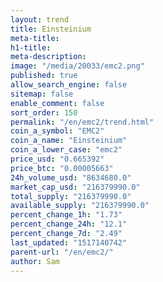 ```yaml
---
layout: trend
title: Einsteinium
meta-title: 
h1-title: 
meta-description: 
image: "/media/20033/emc2.png"
published: true
allow_search_engine: false
sitemap: false
enable_comment: false
sort_order: 150
permalink: "/en/emc2/trend.html"
coin_a_symbol: "EMC2"
coin_a_name: "Einsteinium"
coin_a_lower_case: "emc2"
price_usd: "0.665392"
price_btc: "0.00005663"
24h_volume_usd: "8634680.0"
market_cap_usd: "216379990.0"
total_supply: "216379990.0"
available_supply: "216379990.0"
percent_change_1h: "1.73"
percent_change_24h: "12.1"
percent_change_7d: "2.49"
last_updated: "1517140742"
parent-url: "/en/emc2/"
author: Sam
---
```


